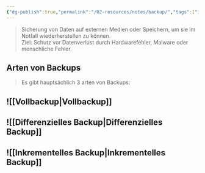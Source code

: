 ```yaml
---
{"dg-publish":true,"permalink":"/02-resources/notes/backup/","tags":["informatik/backup"],"noteIcon":"","updated":"2025-10-29T12:59:03.163+01:00"}
---
```


>Sicherung von Daten auf externen Medien oder Speichern, um sie im Notfall wiederherstellen zu können.  
>Ziel: Schutz vor Datenverlust durch Hardwarefehler, Malware oder menschliche Fehler.

## Arten von Backups
>Es gibt hauptsächlich 3 arten von Backups:


## ![[Vollbackup\|Vollbackup]]

## ![[Differenzielles Backup\|Differenzielles Backup]]

## ![[Inkrementelles Backup\|Inkrementelles Backup]]
